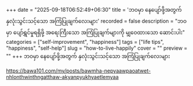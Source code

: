 +++
date = "2025-09-18T06:52:49+06:30"
title = 'ဘဝမှာ နေပျော်ဖို့အတွက် နှလုံးသွင်းသင့်သော အကြံပြုချက်လေးများ'
recorded = false
description = "ဘဝမှာ ပျော်ရွှင်မှုရရှိဖို့ အရေးကြီးသော အကြံပြုချက်များကို မျှဝေထားသော ဆောင်းပါး"
categories = ["self-improvement", "happiness"]
tags = ["life tips", "happiness", "self-help"]
slug = "how-to-live-happily"
cover = ""
preview = ""
+++
ဘဝမှာ နေပျော်ဖို့အတွက် နှလုံးသွင်းသင့်သော အကြံပြုချက်လေးများ

https://bawa101.com/my/posts/bawmha-nepyaawpaoatwet-nhlonthwinthngatthaw-akyanpyukhyaetlemyaa